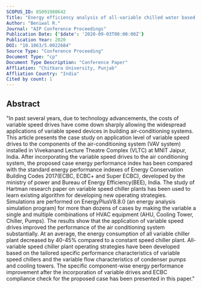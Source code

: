 ```yaml
---
SCOPUS_ID: 85091980642
Title: "Energy efficiency analysis of all-variable chilled water based air-conditioning system"
Author: "Beniwal R."
Journal: "AIP Conference Proceedings"
Publication Date: {'$date': '2020-09-03T00:00:00Z'}
Publication Year: 2020
DOI: "10.1063/5.0022684"
Source Type: "Conference Proceeding"
Document Type: "cp"
Document Type Description: "Conference Paper"
Affliation: "Chitkara University, Punjab"
Affliation Country: "India"
Cited by count: 1
---
```


## Abstract
"In past several years, due to technology advancements, the costs of variable speed drives have come down sharply allowing the widespread applications of variable speed devices in building air-conditioning systems. This article presents the case study on application level of variable speed drives to the components of the air-conditioning system (VAV system) installed in Vivekanand Lecture Theatre Complex (VLTC) at MNIT Jaipur, India. After incorporating the variable speed drives to the air conditioning system, the proposed case energy performance index has been compared with the standard energy performance indexes of Energy Conservation Building Codes 2017(ECBC, ECBC+ and Super ECBC), developed by the ministry of power and Bureau of Energy Efficiency(BEE), India. The study of Hartman research paper on variable speed chiller plants has been used to learn existing algorithm for developing new operating strategies. Simulations are performed on EnergyPlusV8.8.0 (an energy analysis simulation program) for more than dozens of cases by making the variable a single and multiple combinations of HVAC equipment (AHU, Cooling Tower, Chiller, Pumps). The results show that the application of variable speed drives improved the performance of the air conditioning system substantially. At an average, the energy consumption of all variable chiller plant decreased by 40-45% compared to a constant speed chiller plant. All-variable speed chiller plant operating strategies have been developed based on the tailored specific performance characteristics of variable speed chillers and the variable flow characteristics of condenser pumps and cooling towers. The specific component-wise energy performance improvement after the incorporation of variable drives and ECBC compliance check for the proposed case has been presented in this paper."
